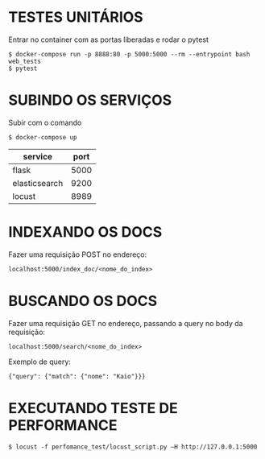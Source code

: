 # TESTES UNITÁRIOS
Entrar no container com as portas liberadas e rodar o pytest
```
$ docker-compose run -p 8888:80 -p 5000:5000 --rm --entrypoint bash web_tests
$ pytest
```

# SUBINDO OS SERVIÇOS
Subir com o comando
```
$ docker-compose up
```
| service | port |
| ----- | ----- |
| flask | 5000 |
| elasticsearch | 9200 |
| locust | 8989 |

# INDEXANDO OS DOCS
Fazer uma requisição POST no endereço:
```
localhost:5000/index_doc/<nome_do_index>
```

# BUSCANDO OS DOCS
Fazer uma requisição GET no endereço, passando a query no body da requisição:
```
localhost:5000/search/<nome_do_index>
```
Exemplo de query:
```
{"query": {"match": {"nome": "Kaio"}}}
```

# EXECUTANDO TESTE DE PERFORMANCE
```
$ locust -f perfomance_test/locust_script.py –H http://127.0.0.1:5000
```
